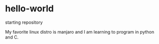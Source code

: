 # hello-world
starting repository

My favorite linux distro is manjaro and I am learning to program in python and C. 
